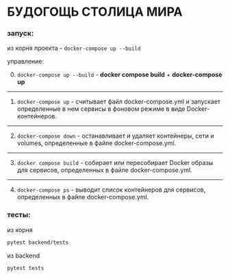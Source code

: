 # БУДОГОЩЬ СТОЛИЦА МИРА
### запуск:
из корня проекта -
```docker-compose up --build```

управление:

0) ```docker-compose up --build``` - **docker compose build** + **docker-compose up**
---
1) ```docker-compose up``` - считывает файл docker-compose.yml и запускает определенные в нем сервисы
в фоновом режиме в виде Docker-контейнеров. 
---
2) ```docker-compose down``` - останавливает и удаляет контейнеры, сети и volumes, определенные в файле
docker-compose.yml.
---
3) ```docker compose build``` - собирает или пересобирает Docker образы для сервисов, определенных
в файле docker-compose.yml.
---
4) ```docker-compose ps``` - выводит список контейнеров для сервисов, определенных в файле
docker-compose.yml.



### тесты:
из корня 
```bash 
pytest backend/tests
```

из backend 
``` bash
pytest tests
```